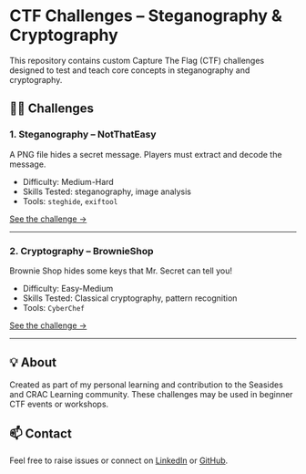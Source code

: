 # CTF Challenges – Steganography & Cryptography

This repository contains custom Capture The Flag (CTF) challenges designed to test and teach core concepts in steganography and cryptography.

## 🕵️‍♂️ Challenges

### 1. Steganography – NotThatEasy
A PNG file hides a secret message. Players must extract and decode the message.

- Difficulty: Medium-Hard
- Skills Tested: steganography, image analysis
- Tools: `steghide`, `exiftool`

[See the challenge →](steganography/challenge.md)

---

### 2. Cryptography – BrownieShop
Brownie Shop hides some keys that Mr. Secret can tell you!

- Difficulty: Easy-Medium
- Skills Tested: Classical cryptography, pattern recognition
- Tools: `CyberChef`

[See the challenge →](cryptography/challenge.md)

---

## 💡 About
Created as part of my personal learning and contribution to the Seasides and CRAC Learning community. These challenges may be used in beginner CTF events or workshops.

## 📫 Contact
Feel free to raise issues or connect on [LinkedIn](www.linkedin.com/in/chhavirohilla) or [GitHub](https://github.com/ChhaviRohilla).

